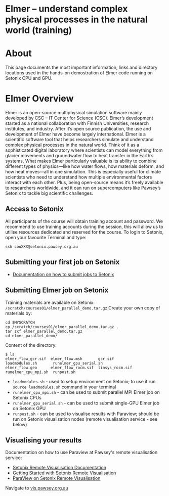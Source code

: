 # Elmer – understand complex physical processes in the natural world (training)

# About
This page documents the most important information, links and directory locations used in the hands-on demostration of Elmer code running on Setonix CPU and GPU.

# Elmer Overview
Elmer is an open-source multiphysical simulation software mainly developed by CSC – IT Center for Science (CSC). Elmer’s development started as a national collaboration with Finnish Universities, research institutes, and industry. After it’s open source publication, the use and development of Elmer have become largely international.
Elmer is a scientific software tool that helps researchers simulate and understand complex physical processes in the natural world. Think of it as a sophisticated digital laboratory where scientists can model everything from glacier movements and groundwater flow to heat transfer in the Earth’s systems. What makes Elmer particularly valuable is its ability to combine different types of physics—like how water flows, how materials deform, and how heat moves—all in one simulation. This is especially useful for climate scientists who need to understand how multiple environmental factors interact with each other. Plus, being open-source means it’s freely available to researchers worldwide, and it can run on supercomputers like Pawsey’s Setonix to tackle big scientific challenges.

## Access to Setonix
All participants of the course will obtain training account and password. We recommend to use training accounts during the session, this will allow us to utilise resources dedicated and reserved for the course. To login to Setonix, open your favourite Terminal and type:

    ssh couXXX@setonix.pawsey.org.au

## Submitting your first job on Setonix

* [Documentation on how to submit jobs to Setonix](https://pawsey.atlassian.net/wiki/spaces/US/pages/51925964/Job+Scheduling)

## Submitting Elmer job on Setonix
Training materials are available on Setonix: `/scratch/courses01/elmer_parallel_demo.tar.gz`
Create your own copy of materials by:

    cd $MYSCRATCH
    cp /scratch/courses01/elmer_parallel_demo.tar.gz .
    tar zxf elmer_parallel_demo.tar.gz
    cd elmer_parallel_demo/

Content of the directory:

    $ ls
    elmer_flow_gcr.sif  elmer_flow.msh       gcr.sif          loadmodules.sh       runelmer_gpu_serial.sh
    elmer_flow.geo      elmer_flow_rocm.sif  linsys_rocm.sif  runelmer_cpu_mpi.sh  runpost.sh

* `loadmodules.sh` - used to setup environment on Setonix; to use it run `source loadmodules.sh` command in your terminal
* `runelmer_cpu_mpi.sh` - can be used to submit parallel MPI Elmer job on Setonix CPUs
* `runelmer_gpu_serial.sh` - can be used to submit single-GPU Elmer job on Setonix GPU
* `runpost.sh` - can be used to visualise results with Paraview; should be run on Setonix visualisation nodes (remote visualisation service - see below)

## Visualising your results
Documentation on how to use Paraview at Pawsey's remote visualisation service: 
* [Setonix Remote Visualisation Documentation](https://pawsey.atlassian.net/wiki/spaces/US/pages/51925070/Setonix+Remote+Visualisation)
* [Getting Started with Setonix Remote Visualisation](https://pawsey.atlassian.net/wiki/spaces/US/pages/51925068/Getting+Started+With+Setonix+Remote+Visualisation)
* [ParaView on Setonix Remote Visualisation](https://pawsey.atlassian.net/wiki/spaces/US/pages/51925146/ParaView+on+Setonix+Remote+Visualisation)

Navigate to [vis.pawsey.org.au](https://vis.pawsey.org.au)
